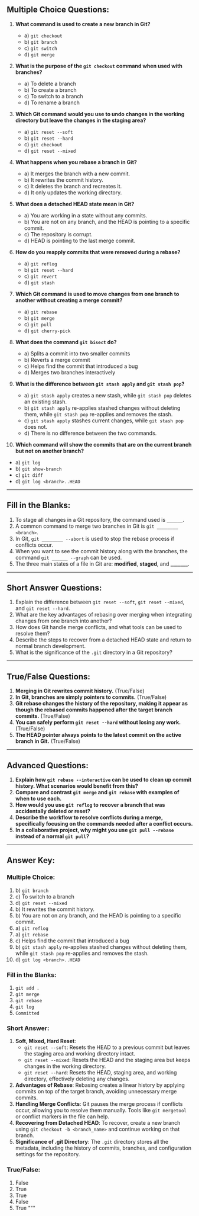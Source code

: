 ## Multiple Choice Questions:

1. **What command is used to create a new branch in Git?**
   - a) `git checkout`
   - b) `git branch`
   - c) `git switch`
   - d) `git merge`

2. **What is the purpose of the `git checkout` command when used with branches?**
   - a) To delete a branch
   - b) To create a branch
   - c) To switch to a branch
   - d) To rename a branch

3. **Which Git command would you use to undo changes in the working directory but leave the changes in the staging area?**
   - a) `git reset --soft`
   - b) `git reset --hard`
   - c) `git checkout`
   - d) `git reset --mixed`

4. **What happens when you rebase a branch in Git?**
   - a) It merges the branch with a new commit.
   - b) It rewrites the commit history.
   - c) It deletes the branch and recreates it.
   - d) It only updates the working directory.

5. **What does a detached HEAD state mean in Git?**
   - a) You are working in a state without any commits.
   - b) You are not on any branch, and the HEAD is pointing to a specific commit.
   - c) The repository is corrupt.
   - d) HEAD is pointing to the last merge commit.

6. **How do you reapply commits that were removed during a rebase?**
   - a) `git reflog`
   - b) `git reset --hard`
   - c) `git revert`
   - d) `git stash`

7. **Which Git command is used to move changes from one branch to another without creating a merge commit?**
   - a) `git rebase`
   - b) `git merge`
   - c) `git pull`
   - d) `git cherry-pick`

8. **What does the command `git bisect` do?**
   - a) Splits a commit into two smaller commits
   - b) Reverts a merge commit
   - c) Helps find the commit that introduced a bug
   - d) Merges two branches interactively

9. **What is the difference between `git stash apply` and `git stash pop`?**
   - a) `git stash apply` creates a new stash, while `git stash pop` deletes an existing stash.
   - b) `git stash apply` re-applies stashed changes without deleting them, while `git stash pop` re-applies and removes the stash.
   - c) `git stash apply` stashes current changes, while `git stash pop` does not.
   - d) There is no difference between the two commands.

10. **Which command will show the commits that are on the current branch but not on another branch?**
   - a) `git log`
   - b) `git show-branch`
   - c) `git diff`
   - d) `git log <branch>..HEAD`

---

## Fill in the Blanks:

1. To stage all changes in a Git repository, the command used is `______`.
2. A common command to merge two branches in Git is `git ________ <branch>`.
3. In Git, `git ________ --abort` is used to stop the rebase process if conflicts occur.
4. When you want to see the commit history along with the branches, the command `git ______ --graph` can be used.
5. The three main states of a file in Git are: **modified**, **staged**, and **_______**.

---

## Short Answer Questions:

1. Explain the difference between `git reset --soft`, `git reset --mixed`, and `git reset --hard`.
2. What are the key advantages of rebasing over merging when integrating changes from one branch into another?
3. How does Git handle merge conflicts, and what tools can be used to resolve them?
4. Describe the steps to recover from a detached HEAD state and return to normal branch development.
5. What is the significance of the `.git` directory in a Git repository?

---

## True/False Questions:

1. **Merging in Git rewrites commit history.** (True/False)
2. **In Git, branches are simply pointers to commits.** (True/False)
3. **Git rebase changes the history of the repository, making it appear as though the rebased commits happened after the target branch commits.** (True/False)
4. **You can safely perform `git reset --hard` without losing any work.** (True/False)
5. **The HEAD pointer always points to the latest commit on the active branch in Git.** (True/False)

---

## Advanced Questions:

1. **Explain how `git rebase --interactive` can be used to clean up commit history. What scenarios would benefit from this?**
2. **Compare and contrast `git merge` and `git rebase` with examples of when to use each.**
3. **How would you use `git reflog` to recover a branch that was accidentally deleted or reset?**
4. **Describe the workflow to resolve conflicts during a merge, specifically focusing on the commands needed after a conflict occurs.**
5. **In a collaborative project, why might you use `git pull --rebase` instead of a normal `git pull`?**

---

## **Answer Key**:

### Multiple Choice:
1. b) `git branch`
2. c) To switch to a branch
3. d) `git reset --mixed`
4. b) It rewrites the commit history.
5. b) You are not on any branch, and the HEAD is pointing to a specific commit.
6. a) `git reflog`
7. a) `git rebase`
8. c) Helps find the commit that introduced a bug
9. b) `git stash apply` re-applies stashed changes without deleting them, while `git stash pop` re-applies and removes the stash.
10. d) `git log <branch>..HEAD`

### Fill in the Blanks:
1. `git add .`
2. `git merge`
3. `git rebase`
4. `git log`
5. `Committed`

### Short Answer:
1. **Soft, Mixed, Hard Reset**:
   - `git reset --soft`: Resets the HEAD to a previous commit but leaves the staging area and working directory intact.
   - `git reset --mixed`: Resets the HEAD and the staging area but keeps changes in the working directory.
   - `git reset --hard`: Resets the HEAD, staging area, and working directory, effectively deleting any changes.
2. **Advantages of Rebase**: Rebasing creates a linear history by applying commits on top of the target branch, avoiding unnecessary merge commits.
3. **Handling Merge Conflicts**: Git pauses the merge process if conflicts occur, allowing you to resolve them manually. Tools like `git mergetool` or conflict markers in the file can help.
4. **Recovering from Detached HEAD**: To recover, create a new branch using `git checkout -b <branch_name>` and continue working on that branch.
5. **Significance of .git Directory**: The `.git` directory stores all the metadata, including the history of commits, branches, and configuration settings for the repository.

### True/False:
1. False
2. True
3. True
4. False
5. True
"""
